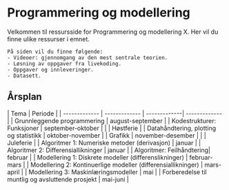 # Programmering og modellering

Velkommen til ressursside for Programmering og modellering X. Her vil du finne ulike ressurser i emnet.

```{admonition} Innhold
På siden vil du finne følgende:
- Videoer: gjennomgang av den mest sentrale teorien.
- Løsning av oppgaver fra livekoding.
- Oppgaver og innleveringer.
- Datasett.
```

## Årsplan
| Tema | Periode |
| ------------- | ------------- | -------------| ------------- |
| Grunnleggende programmering | august-september |
| Kodestrukturer: Funksjoner | september-oktober |
|  | Høstferie |
| Datahåndtering, plotting og statistikk | oktober-november |
| Grafikk | november-desember |
|  | Juleferie |
| Algoritmer 1: Numeriske metoder (derivasjon) | januar |
| Algoritmer 2: Differensiallikninger | januar |
| Algoritmer: Feilhåndtering| februar |
| Modellering 1: Diskrete modeller (differenslikninger) | februar-mars |
| Modellering 2: Kontinuerlige modeller (differensiallikninger) | mars-april |
| Modellering 3: Maskinlæringsmodeller  | mai |
| Forberedelse til muntlig og avsluttende prosjekt | mai-juni |
